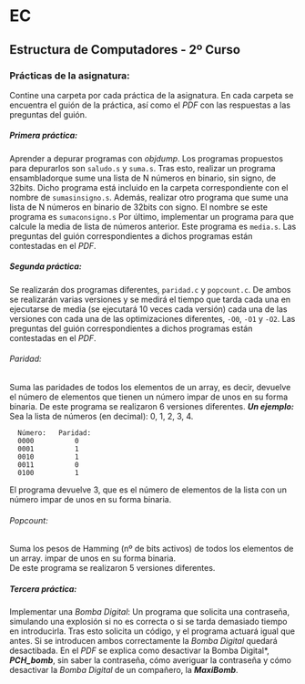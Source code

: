 # EC
## Estructura de Computadores - 2º Curso

### Prácticas de la asignatura:

Contine una carpeta por cada práctica de la asignatura. En cada carpeta se encuentra el guión de la práctica,
así como el *PDF* con las respuestas a las preguntas del guión.

##### Primera práctica: 

Aprender a depurar programas con *objdump*. Los programas propuestos para depurarlos son `saludo.s` y `suma.s`.
Tras esto, realizar un programa ensambladorque sume una lista de N números en binario, sin signo, de 32bits. 
Dicho programa está incluido en la carpeta correspondiente con el nombre de `sumasinsigno.s`. Además, realizar
otro programa que sume una lista de N números en binario de 32bits con signo. El nombre se este programa es 
`sumaconsigno.s` Por último, implementar un programa para que calcule la media de lista de números anterior. 
Este programa es `media.s`.
Las preguntas del guión correspondientes a dichos programas están contestadas en el *PDF*.

##### Segunda práctica: 

Se realizarán dos programas diferentes, `paridad.c` y `popcount.c`. De ambos se realizarán varias versiones y se 
medirá el tiempo que tarda cada una en ejecutarse de media (se ejecutará 10 veces cada versión) cada una de las 
versiones con cada una de las optimizaciones diferentes, `-O0`, `-O1` y `-O2`.
Las preguntas del guión correspondientes a dichos programas están contestadas en el *PDF*.

###### Paridad:
  Suma las paridades de todos los elementos de un array, es decir, devuelve el número de elementos que tienen un número
  impar de unos en su forma binaria. 
  De este programa se realizaron 6 versiones diferentes.
  ***Un ejemplo:***
  Sea la lista de números (en decimal): 0, 1, 2, 3, 4.
  ```
	Número:   Paridad:
	0000          0
	0001          1
	0010          1
	0011          0
	0100          1
  ```
  El programa devuelve 3, que es el número de elementos de la lista con un número impar de unos en su forma binaria.
  
###### Popcount:
  Suma los pesos de Hamming (nº de bits activos) de todos los elementos de un array.
  impar de unos en su forma binaria.  
  De este programa se realizaron 5 versiones diferentes.
  
##### Tercera práctica: 
Implementar una *Bomba Digital*: Un programa que solicita una contraseña, simulando una explosión si
no es correcta o si se tarda demasiado tiempo en introducirla. Tras esto solicita un código, y el programa 
actuará igual que antes. Si se introducen ambos correctamente la *Bomba Digital* quedará desactibada.
En el *PDF* se explica como desactivar la Bomba Digital*, ***PCH_bomb***, sin saber la contraseña, cómo 
averiguar la contraseña y cómo desactivar la *Bomba Digital* de un compañero, la ***MaxiBomb***.
